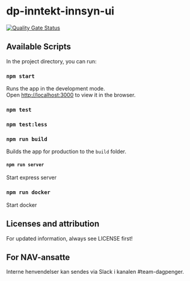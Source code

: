 # dp-inntekt-innsyn-ui

[![Quality Gate Status](https://sonarcloud.io/api/project_badges/measure?project=navikt_dp-inntekt-innsyn-ui&metric=alert_status)](https://sonarcloud.io/dashboard?id=navikt_dp-inntekt-innsyn-ui)


## Available Scripts

In the project directory, you can run:

### `npm start`

Runs the app in the development mode.<br>
Open [http://localhost:3000](http://localhost:3000) to view it in the browser.

### `npm test`

### `npm test:less`

### `npm run build`

Builds the app for production to the `build` folder.<br>

#### `npm run server`

Start express server

### `npm run docker`

Start docker

## Licenses and attribution
For updated information, always see LICENSE first!

## For NAV-ansatte
Interne henvendelser kan sendes via Slack i kanalen #team-dagpenger.



